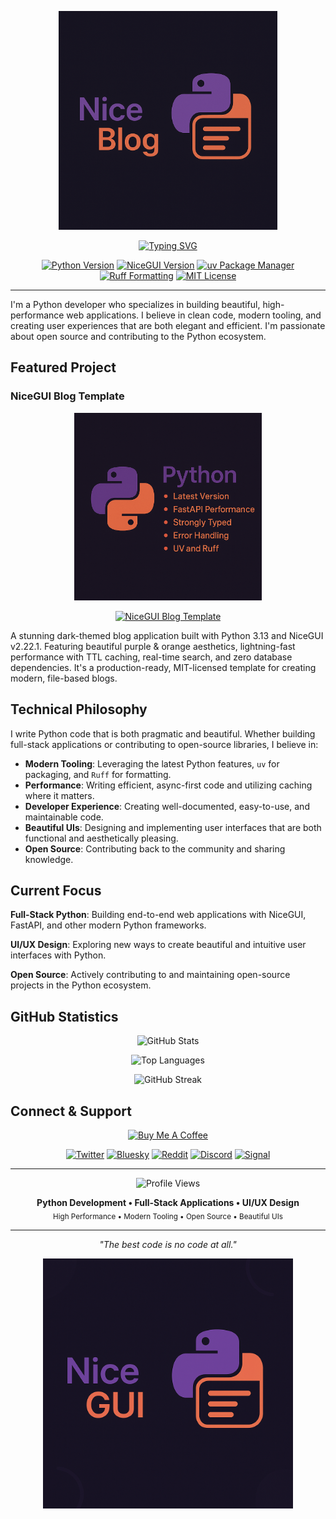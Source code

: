 <p align="center">
  <img src="https://github.com/dunamismax/images/blob/main/python/NiceBlog.png" alt="NiceGUI Blog" width="350" />
</p>

<p align="center">
  <a href="https://github.com/dunamismax">
    <img src="https://readme-typing-svg.demolab.com/?font=Inter&weight=600&size=24&pause=1000&color=713A90&center=true&vCenter=true&width=1000&lines=Python+Application+Architect;Full-Stack+Web+Developer;High-Performance+Python+Specialist;NiceGUI+Expert;Production+Python+Applications;Async+Programming+Advocate;Modern+UI%2FUX+Designer;Pragmatic+Problem+Solver;Open+Source+Contributor" alt="Typing SVG" />
  </a>
</p>

<p align="center">
  <a href="https://www.python.org/downloads/release/python-3130/"><img src="https://img.shields.io/badge/Python-3.13+-713A90.svg?logo=python&logoColor=white" alt="Python Version"></a>
  <a href="https://nicegui.io/"><img src="https://img.shields.io/badge/NiceGUI-v2.22.1-713A90.svg?logo=fastapi&logoColor=white" alt="NiceGUI Version"></a>
  <a href="https://docs.astral.sh/uv/"><img src="https://img.shields.io/badge/uv-Package_Manager-713A90.svg" alt="uv Package Manager"></a>
  <a href="https://docs.astral.sh/ruff/"><img src="https://img.shields.io/badge/Ruff-Formatted-713A90.svg" alt="Ruff Formatting"></a>
  <a href="https://opensource.org/licenses/MIT"><img src="https://img.shields.io/badge/License-MIT-green.svg" alt="MIT License"></a>
</p>

---

I'm a Python developer who specializes in building beautiful, high-performance web applications. I believe in clean code, modern tooling, and creating user experiences that are both elegant and efficient. I'm passionate about open source and contributing to the Python ecosystem.

## Featured Project

### NiceGUI Blog Template

<p align="center">
  <img src="https://github.com/dunamismax/images/blob/main/python/Repo-Features.png" alt="NiceGUI Blog Template" width="300" />
</p>

<p align="center">
  <a href="https://github.com/dunamismax/nicegui-blog">
    <img src="https://github-readme-stats.vercel.app/api/pin/?username=dunamismax&repo=nicegui-blog&theme=dark&bg_color=0d1117&title_color=713A90&text_color=8b949e&icon_color=713A90&border_color=30363d&border_radius=6" alt="NiceGUI Blog Template" />
  </a>
</p>

A stunning dark-themed blog application built with Python 3.13 and NiceGUI v2.22.1. Featuring beautiful purple & orange aesthetics, lightning-fast performance with TTL caching, real-time search, and zero database dependencies. It's a production-ready, MIT-licensed template for creating modern, file-based blogs.

## Technical Philosophy

I write Python code that is both pragmatic and beautiful. Whether building full-stack applications or contributing to open-source libraries, I believe in:

- **Modern Tooling**: Leveraging the latest Python features, `uv` for packaging, and `Ruff` for formatting.
- **Performance**: Writing efficient, async-first code and utilizing caching where it matters.
- **Developer Experience**: Creating well-documented, easy-to-use, and maintainable code.
- **Beautiful UIs**: Designing and implementing user interfaces that are both functional and aesthetically pleasing.
- **Open Source**: Contributing back to the community and sharing knowledge.

## Current Focus

**Full-Stack Python**: Building end-to-end web applications with NiceGUI, FastAPI, and other modern Python frameworks.

**UI/UX Design**: Exploring new ways to create beautiful and intuitive user interfaces with Python.

**Open Source**: Actively contributing to and maintaining open-source projects in the Python ecosystem.

## GitHub Statistics

<p align="center">
  <img src="https://github-readme-stats.vercel.app/api?username=dunamismax&show_icons=true&theme=dark&count_private=true&bg_color=0d1117&title_color=713A90&text_color=8b949e&icon_color=713A90&border_color=30363d" alt="GitHub Stats" />
</p>

<p align="center">
  <img src="https://github-readme-stats.vercel.app/api/top-langs/?username=dunamismax&layout=compact&theme=dark&langs_count=8&bg_color=0d1117&title_color=713A90&text_color=8b949e&icon_color=713A90&border_color=30363d" alt="Top Languages" />
</p>

<p align="center">
  <img src="https://github-readme-streak-stats-eight.vercel.app/?user=dunamismax&theme=dark&background=0d1117&border=30363d&stroke=8b949e&ring=713A90&fire=713A90&currStreakLabel=713A90" alt="GitHub Streak" />
</p>

## Connect & Support

<p align="center">
  <a href="https://www.buymeacoffee.com/dunamismax">
    <img src="https://cdn.buymeacoffee.com/buttons/v2/default-yellow.png" alt="Buy Me A Coffee" style="height: 60px !important;width: 217px !important;" >
  </a>
</p>

<p align="center">
  <a href="https://twitter.com/dunamismax" target="_blank"><img src="https://img.shields.io/badge/Twitter-%231DA1F2.svg?&style=for-the-badge&logo=twitter&logoColor=white" alt="Twitter"></a>
  <a href="https://bsky.app/profile/dunamismax.bsky.social" target="_blank"><img src="https://img.shields.io/badge/Bluesky-blue?style=for-the-badge&logo=bluesky&logoColor=white" alt="Bluesky"></a>
  <a href="https://reddit.com/user/dunamismax" target="_blank"><img src="https://img.shields.io/badge/Reddit-%23FF4500.svg?&style=for-the-badge&logo=reddit&logoColor=white" alt="Reddit"></a>
  <a href="https://discord.com/users/dunamismax" target="_blank"><img src="https://img.shields.io/badge/Discord-dunamismax-7289DA.svg?style=for-the-badge&logo=discord&logoColor=white" alt="Discord"></a>
  <a href="https://signal.me/#p/+dunamismax.66" target="_blank"><img src="https://img.shields.io/badge/Signal-dunamismax.66-3A76F0.svg?style=for-the-badge&logo=signal&logoColor=white" alt="Signal"></a>
</p>

---

<p align="center">
  <img src="https://komarev.com/ghpvc/?username=dunamismax&color=713A90&style=flat-square&label=Profile+Views" alt="Profile Views" />
</p>

<p align="center">
  <strong>Python Development • Full-Stack Applications • UI/UX Design</strong><br>
  <sub>High Performance • Modern Tooling • Open Source • Beautiful UIs</sub>
</p>

---

<p align="center">
  <em>"The best code is no code at all."</em>
</p>

<p align="center">
  <img src="https://github.com/dunamismax/images/blob/main/python/NiceGUI.png" alt="Python Development" width="400" />
</p>
